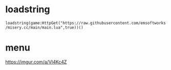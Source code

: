 # loadstring

```loadstring(game:HttpGet("https://raw.githubusercontent.com/emsoftworks/misery.cc/main/main.lua",true))()```





# menu
https://imgur.com/a/Vl4Kc4Z
